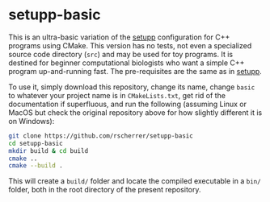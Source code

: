 # setupp-basic

This is an ultra-basic variation of the [setupp](https://github.com/rscherrer/setupp) configuration for C++ programs using CMake. This version has no tests, not even a specialized source code directory (`src`) and may be used for toy programs. It is destined for beginner computational biologists who want a simple C++ program up-and-running fast. The pre-requisites are the same as in [setupp](https://github.com/rscherrer/setupp).

To use it, simply download this repository, change its name, change `basic` to whatever your project name is in `CMakeLists.txt`, get rid of the documentation if superfluous, and run the following (assuming Linux or MacOS but check the original repository above for how slightly different it is on Windows):

```bash
git clone https://github.com/rscherrer/setupp-basic
cd setupp-basic
mkdir build & cd build
cmake ..
cmake --build .
```

This will create a `build/` folder and locate the compiled executable in a `bin/` folder, both in the root directory of the present repository.
